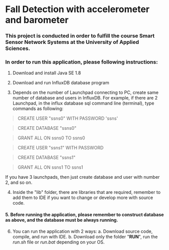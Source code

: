 # Fall Detection with accelerometer and barometer

### This project is conducted in order to fulfill the course Smart Sensor Network Systems at the University of Applied Sciences.

### In order to run this application, please following instructions:
1. Download and install Java SE 1.8

2. Download and run InfluxDB database program

3. Depends on the number of Launchpad connecting to PC, create same number of database and users in InfluxDB. For example, if there are 2 Launchpad, in the influx database sql command line (terminal), type commands as following:
> CREATE USER "ssns0" WITH PASSWORD 'ssns'

> CREATE DATABASE "ssns0"

> GRANT ALL ON ssns0 TO ssns0

> CREATE USER "ssns1" WITH PASSWORD

> CREATE DATABASE "ssns1"

> GRANT ALL ON ssns1 TO ssns1

If you have 3 launchpads, then just create database and user with number 2, and so on.

4. Inside the "lib" folder, there are libraries that are required, remember to add them to IDE if you want to change or develop more with source code.

#### 5. Before running the application, please remember to construct database as above, and the database must be always running.

6. You can run the application with 2 ways:
    a. Download source code, compile, and run with IDE.
    b. Download only the folder "**RUN**", run the *run.sh* file or *run.bat* depending on your OS.